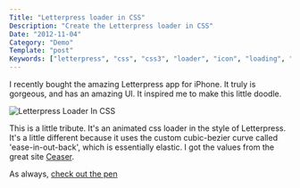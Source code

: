 ```yaml
---
Title: "Letterpress loader in CSS"
Description: "Create the Letterpress loader in CSS"
Date: "2012-11-04"
Category: "Demo"
Template: "post"
Keywords: ["letterpress", "css", "css3", "loader", "icon", "loading", "animation", "transition", "rotate", "ajax"]
---
```


I recently bought the amazing Letterpress app for iPhone. It truly is gorgeous, and has an amazing UI. It inspired me to make this little doodle.

<div class="center">
  <img src="/images/Screen-Shot-2012-11-04-at-1.34.39-AM11.png" alt="Letterpress Loader In CSS">
</div>

This is a little tribute. It's an animated css loader in the style of Letterpress. It's a little different because it uses the custom cubic-bezier curve called 'ease-in-out-back', which is essentially elastic. I got the values from the great site [Ceaser](http://matthewlein.com/ceaser/ "Ceaser").

As always, [check out the pen](http://codepen.io/james2doyle/pen/rDEzp "Letterpress CSS Loader")

